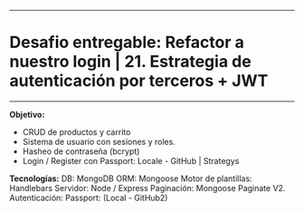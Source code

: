 ********
# Desafio entregable: Refactor a nuestro login | 21. Estrategia de autenticación por terceros + JWT
********
**Objetivo:** 
- CRUD de productos y carrito 
- Sistema de usuario con sesiones y roles.
- Hasheo de contraseña (bcrypt)
- Login / Register con Passport: Locale - GitHub | Strategys


**Tecnologías:** 
DB: MongoDB
ORM: Mongoose
Motor de plantillas: Handlebars
Servidor: Node / Express
Paginación: Mongoose Paginate V2.
Autenticación: Passport: (Local - GitHub2)

